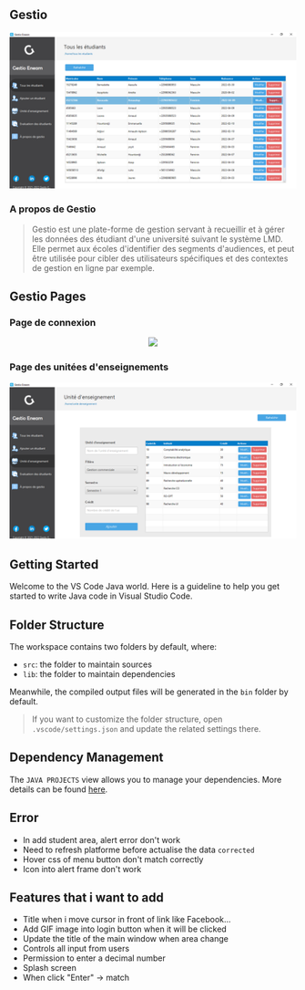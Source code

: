 ## Gestio

<p align="center"><a href="" target="_blank"><img src="https://github.com/ArnaudAploon/Gestio/blob/main/src/assets/readme/img/Gestio%20Eneam%2026_05_2022%2023_51_15.png?raw=true"></a></p>

### A propos de Gestio

> Gestio est une plate-forme de gestion servant à recueillir et à gérer les données des étudiant d'une université suivant le système LMD. Elle permet aux écoles d'identifier des segments d'audiences, et peut être utilisée pour cibler des utilisateurs spécifiques et des contextes de gestion en ligne par exemple.

## Gestio Pages

### Page de connexion

<p align="center"><a href="" target="_blank"><img src="https://github.com/ArnaudAploon/Gestio/blob/main/src/assets/readme/img/Connexion%20%C3%A0%20Gestio%20Eneam%2027_05_2022%2000_19_42.png?raw=true"></a></p>

### Page des unitées d'enseignements

<p align="center"><a href="" target="_blank"><img src="https://github.com/ArnaudAploon/Gestio/blob/main/src/assets/readme/img/Gestio%20Eneam%2026_05_2022%2023_51_29.png?raw=true"></a></p>

## Getting Started

Welcome to the VS Code Java world. Here is a guideline to help you get started to write Java code in Visual Studio Code.

## Folder Structure

The workspace contains two folders by default, where:

- `src`: the folder to maintain sources
- `lib`: the folder to maintain dependencies

Meanwhile, the compiled output files will be generated in the `bin` folder by default.

> If you want to customize the folder structure, open `.vscode/settings.json` and update the related settings there.

## Dependency Management

The `JAVA PROJECTS` view allows you to manage your dependencies. More details can be found [here](https://github.com/microsoft/vscode-java-dependency#manage-dependencies).

## Error

- In add student area, alert error don't work
- Need to refresh platforme before actualise the data `corrected`
- Hover css of menu button don't match correctly
- Icon into alert frame don't work

## Features that i want to add

- Title when i move cursor in front of link like Facebook...
- Add GIF image into login button when it will be clicked
- Update the title of the main window when area change
- Controls all input from users
- Permission to enter a decimal number
- Splash screen
- When click "Enter" -> match
